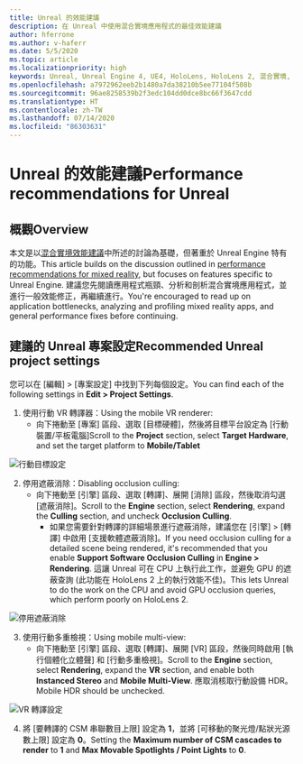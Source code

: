 ```yaml
---
title: Unreal 的效能建議
description: 在 Unreal 中使用混合實境應用程式的最佳效能建議
author: hferrone
ms.author: v-haferr
ms.date: 5/5/2020
ms.topic: article
ms.localizationpriority: high
keywords: Unreal, Unreal Engine 4, UE4, HoloLens, HoloLens 2, 混合實境, 效能, 最佳化, 設定, 文件
ms.openlocfilehash: a7972962eeb2b1480a7da38210b5ee77104f508b
ms.sourcegitcommit: 96ae8258539b2f3edc104dd0dce8bc66f3647cdd
ms.translationtype: HT
ms.contentlocale: zh-TW
ms.lasthandoff: 07/14/2020
ms.locfileid: "86303631"
---
```

# <a name="performance-recommendations-for-unreal"></a><span data-ttu-id="2bf20-104">Unreal 的效能建議</span><span class="sxs-lookup"><span data-stu-id="2bf20-104">Performance recommendations for Unreal</span></span>

## <a name="overview"></a><span data-ttu-id="2bf20-105">概觀</span><span class="sxs-lookup"><span data-stu-id="2bf20-105">Overview</span></span>

<span data-ttu-id="2bf20-106">本文是以[混合實境效能建議](understanding-performance-for-mixed-reality.md)中所述的討論為基礎，但著重於 Unreal Engine 特有的功能。</span><span class="sxs-lookup"><span data-stu-id="2bf20-106">This article builds on the discussion outlined in [performance recommendations for mixed reality](understanding-performance-for-mixed-reality.md), but focuses on features specific to Unreal Engine.</span></span> <span data-ttu-id="2bf20-107">建議您先閱讀應用程式瓶頸、分析和剖析混合實境應用程式，並進行一般效能修正，再繼續進行。</span><span class="sxs-lookup"><span data-stu-id="2bf20-107">You're encouraged to read up on application bottlenecks, analyzing and profiling mixed reality apps, and general performance fixes before continuing.</span></span>

## <a name="recommended-unreal-project-settings"></a><span data-ttu-id="2bf20-108">建議的 Unreal 專案設定</span><span class="sxs-lookup"><span data-stu-id="2bf20-108">Recommended Unreal project settings</span></span>
<span data-ttu-id="2bf20-109">您可以在 [編輯] > [專案設定] 中找到下列每個設定。</span><span class="sxs-lookup"><span data-stu-id="2bf20-109">You can find each of the following settings in **Edit > Project Settings**.</span></span>

1. <span data-ttu-id="2bf20-110">使用行動 VR 轉譯器：</span><span class="sxs-lookup"><span data-stu-id="2bf20-110">Using the mobile VR renderer:</span></span>
    * <span data-ttu-id="2bf20-111">向下捲動至 [專案] 區段、選取 [目標硬體]，然後將目標平台設定為 [行動裝置/平板電腦]</span><span class="sxs-lookup"><span data-stu-id="2bf20-111">Scroll to the **Project** section, select **Target Hardware**, and set the target platform to **Mobile/Tablet**</span></span>

![行動目標設定](images/unreal/performance-recommendations-img-01.png)

2. <span data-ttu-id="2bf20-113">停用遮蔽消除：</span><span class="sxs-lookup"><span data-stu-id="2bf20-113">Disabling occlusion culling:</span></span>
    * <span data-ttu-id="2bf20-114">向下捲動至 [引擎] 區段、選取 [轉譯]、展開 [消除] 區段，然後取消勾選 [遮蔽消除]。</span><span class="sxs-lookup"><span data-stu-id="2bf20-114">Scroll to the **Engine** section, select **Rendering**, expand the **Culling** section, and uncheck **Occlusion Culling**.</span></span>
        + <span data-ttu-id="2bf20-115">如果您需要針對轉譯的詳細場景進行遮蔽消除，建議您在 [引擎] > [轉譯] 中啟用 [支援軟體遮蔽消除]。</span><span class="sxs-lookup"><span data-stu-id="2bf20-115">If you need occlusion culling for a detailed scene being rendered, it's recommended that you enable **Support Software Occlusion Culling** in **Engine > Rendering**.</span></span> <span data-ttu-id="2bf20-116">這讓 Unreal 可在 CPU 上執行此工作，並避免 GPU 的遮蔽查詢 (此功能在 HoloLens 2 上的執行效能不佳)。</span><span class="sxs-lookup"><span data-stu-id="2bf20-116">This lets Unreal to do the work on the CPU and avoid GPU occlusion queries, which perform poorly on HoloLens 2.</span></span>

![停用遮蔽消除](images/unreal/performance-recommendations-img-02.png)

3. <span data-ttu-id="2bf20-118">使用行動多重檢視：</span><span class="sxs-lookup"><span data-stu-id="2bf20-118">Using mobile multi-view:</span></span>
    * <span data-ttu-id="2bf20-119">向下捲動至 [引擎] 區段、選取 [轉譯]、展開 [VR] 區段，然後同時啟用 [執行個體化立體聲] 和 [行動多重檢視]。</span><span class="sxs-lookup"><span data-stu-id="2bf20-119">Scroll to the **Engine** section, select **Rendering**, expand the **VR** section, and enable both **Instanced Stereo** and **Mobile Multi-View**.</span></span> <span data-ttu-id="2bf20-120">應取消核取行動設備 HDR。</span><span class="sxs-lookup"><span data-stu-id="2bf20-120">Mobile HDR should be unchecked.</span></span>

![VR 轉譯設定](images/unreal/performance-recommendations-img-03.png)

4. <span data-ttu-id="2bf20-122">將 [要轉譯的 CSM 串聯數目上限] 設定為 **1**，並將 [可移動的聚光燈/點狀光源數上限] 設定為 **0**。</span><span class="sxs-lookup"><span data-stu-id="2bf20-122">Setting the **Maximum number of CSM cascades to render** to **1** and **Max Movable Spotlights / Point Lights** to **0**.</span></span> 
